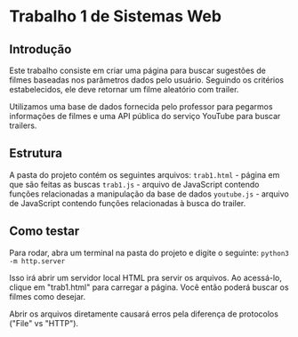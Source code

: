 # Trabalho 1 de Sistemas Web
## Introdução

Este trabalho consiste em criar uma página para buscar sugestões de filmes baseadas nos parâmetros dados pelo usuário. Seguindo os critérios estabelecidos, ele deve retornar um filme aleatório com trailer.

Utilizamos uma base de dados fornecida pelo professor para pegarmos informações de filmes e uma API pública do serviço YouTube para buscar trailers.

## Estrutura
A pasta do projeto contém os seguintes arquivos:
`trab1.html` - página em que são feitas as buscas
`trab1.js` - arquivo de JavaScript contendo funções relacionadas a manipulação da base de dados
`youtube.js` - arquivo de JavaScript contendo funções relacionadas à busca do trailer.


## Como testar

Para rodar, abra um terminal na pasta do projeto e digite o seguinte:
`python3 -m http.server`

Isso irá abrir um servidor local HTML pra servir os arquivos. Ao acessá-lo, clique em "trab1.html" para carregar a página. Você então poderá buscar os filmes como desejar.

Abrir os arquivos diretamente causará erros pela diferença de protocolos ("File" vs "HTTP").